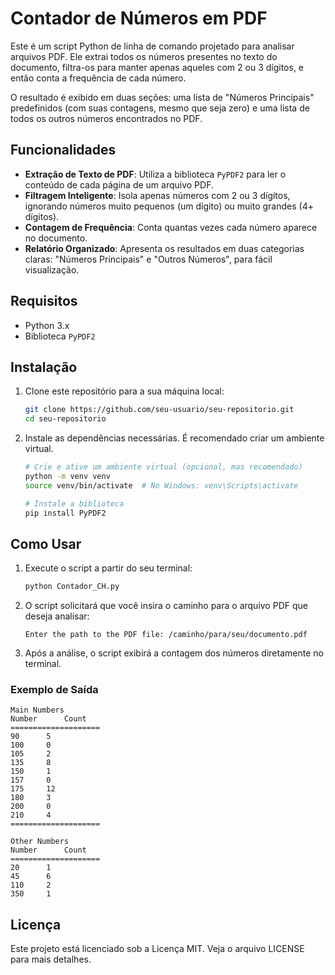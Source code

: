 # Contador de Números em PDF

Este é um script Python de linha de comando projetado para analisar arquivos PDF. Ele extrai todos os números presentes no texto do documento, filtra-os para manter apenas aqueles com 2 ou 3 dígitos, e então conta a frequência de cada número.

O resultado é exibido em duas seções: uma lista de "Números Principais" predefinidos (com suas contagens, mesmo que seja zero) e uma lista de todos os outros números encontrados no PDF.

## Funcionalidades

- **Extração de Texto de PDF**: Utiliza a biblioteca `PyPDF2` para ler o conteúdo de cada página de um arquivo PDF.
- **Filtragem Inteligente**: Isola apenas números com 2 ou 3 dígitos, ignorando números muito pequenos (um dígito) ou muito grandes (4+ dígitos).
- **Contagem de Frequência**: Conta quantas vezes cada número aparece no documento.
- **Relatório Organizado**: Apresenta os resultados em duas categorias claras: "Números Principais" e "Outros Números", para fácil visualização.

## Requisitos

- Python 3.x
- Biblioteca `PyPDF2`

## Instalação

1.  Clone este repositório para a sua máquina local:
    ```bash
    git clone https://github.com/seu-usuario/seu-repositorio.git
    cd seu-repositorio
    ```

2.  Instale as dependências necessárias. É recomendado criar um ambiente virtual.
    ```bash
    # Crie e ative um ambiente virtual (opcional, mas recomendado)
    python -m venv venv
    source venv/bin/activate  # No Windows: venv\Scripts\activate

    # Instale a biblioteca
    pip install PyPDF2
    ```

## Como Usar

1.  Execute o script a partir do seu terminal:
    ```bash
    python Contador_CH.py
    ```

2.  O script solicitará que você insira o caminho para o arquivo PDF que deseja analisar:
    ```
    Enter the path to the PDF file: /caminho/para/seu/documento.pdf
    ```

3.  Após a análise, o script exibirá a contagem dos números diretamente no terminal.

### Exemplo de Saída

```
Main Numbers
Number		Count
====================
90		5
100		0
105		2
135		8
150		1
157		0
175		12
180		3
200		0
210		4
====================

Other Numbers
Number		Count
====================
20		1
45		6
110		2
350		1
```

## Licença

Este projeto está licenciado sob a Licença MIT. Veja o arquivo LICENSE para mais detalhes.